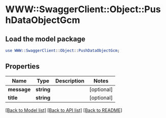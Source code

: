 # WWW::SwaggerClient::Object::PushDataObjectGcm

## Load the model package
```perl
use WWW::SwaggerClient::Object::PushDataObjectGcm;
```

## Properties
Name | Type | Description | Notes
------------ | ------------- | ------------- | -------------
**message** | **string** |  | [optional] 
**title** | **string** |  | [optional] 

[[Back to Model list]](../README.md#documentation-for-models) [[Back to API list]](../README.md#documentation-for-api-endpoints) [[Back to README]](../README.md)



